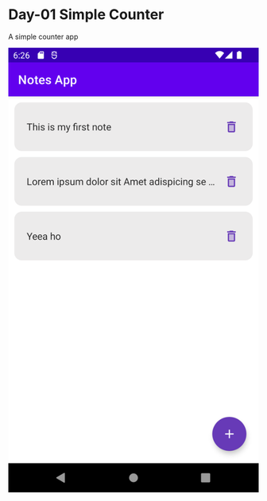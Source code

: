 # Day-01 Simple Counter

A simple counter app       
                
![image](screenshots/Screenshot_20230524_182657.png)

